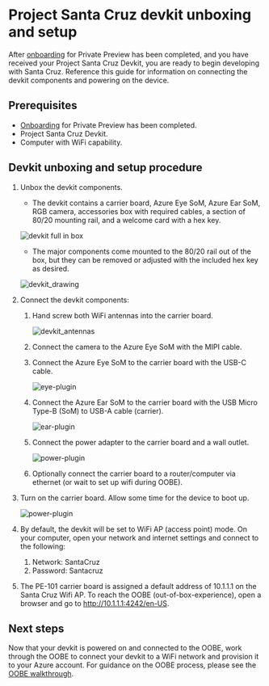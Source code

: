# Project Santa Cruz devkit unboxing and setup

After [onboarding](https://github.com/microsoft/Project-Santa-Cruz-Private-Preview/blob/main/user-guides/getting_started/azure-subscription-onboarding.md) for Private Preview has been completed, and you have received your Project Santa Cruz Devkit, you are ready to begin developing with Santa Cruz. Reference this guide for information on connecting the devkit components and powering on the device. 

## Prerequisites

- [Onboarding](https://github.com/microsoft/Project-Santa-Cruz-Private-Preview/blob/main/user-guides/getting_started/azure-subscription-onboarding.md) for Private Preview has been completed. 
- Project Santa Cruz Devkit.
- Computer with WiFi capability.

## Devkit unboxing and setup procedure

1. Unbox the devkit components.
    - The devkit contains a carrier board, Azure Eye SoM, Azure Ear SoM, RGB camera, accessories box with required cables, a section of 80/20 mounting rail, and a welcome card with a hex key.
    
	![devkit full in box](https://github.com/microsoft/Project-Santa-Cruz-Private-Preview/blob/main/user-guides/getting_started/getting_started_images/dev-kit-full-in-box.png)

    - The major components come mounted to the 80/20 rail out of the box, but they can be removed or adjusted with the included hex key as desired.

    ![devkit_drawing](https://github.com/microsoft/Project-Santa-Cruz-Private-Preview/blob/main/user-guides/getting_started/getting_started_images/unboxing_devkit_drawing.jpg)

1. Connect the devkit components:
    1. Hand screw both WiFi antennas into the carrier board.
    
    	![devkit_antennas](https://github.com/microsoft/Project-Santa-Cruz-Private-Preview/blob/main/user-guides/getting_started/getting_started_images/devkit-wifi-antennas.png)
    2. Connect the camera to the Azure Eye SoM with the MIPI cable.
    1. Connect the Azure Eye SoM to the carrier board with the USB-C cable.
    
    	![eye-plugin](https://github.com/microsoft/Project-Santa-Cruz-Private-Preview/blob/main/user-guides/getting_started/getting_started_images/devkit-eye-plugin.png)
    1. Connect the Azure Ear SoM to the carrier board with the USB Micro Type-B (SoM) to USB-A cable (carrier). 
    	
		![ear-plugin](https://github.com/microsoft/Project-Santa-Cruz-Private-Preview/blob/main/user-guides/getting_started/getting_started_images/devkit-ear-plugin.png)
    1. Connect the power adapter to the carrier board and a wall outlet.

		![power-plugin](https://github.com/microsoft/Project-Santa-Cruz-Private-Preview/blob/main/user-guides/getting_started/getting_started_images/devkit-power.PNG)
    1. Optionally connect the carrier board to a router/computer via ethernet (or wait to set up wifi during OOBE).
    
1. Turn on the carrier board. Allow some time for the device to boot up. 

	![power-plugin](https://github.com/microsoft/Project-Santa-Cruz-Private-Preview/blob/main/user-guides/getting_started/getting_started_images/devkit-power-on.PNG)

1. By default, the devkit will be set to WiFi AP (access point) mode. On your computer, open your network and internet settings and connect to the following:
    1. Network: SantaCruz
    1. Password: Santacruz

1. The PE-101 carrier board is assigned a default address of 10.1.1.1 on the Santa Cruz Wifi AP. To reach the OOBE (out-of-box-experience), open a browser and go to http://10.1.1.1:4242/en-US. 

## Next steps
Now that your devkit is powered on and connected to the OOBE, work through the OOBE to connect your devkit to a WiFi network and provision it to your Azure account. For guidance on the OOBE process, please see the [OOBE walkthrough](https://github.com/microsoft/Project-Santa-Cruz-Private-Preview/blob/main/user-guides/getting_started/oobe.md).

